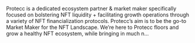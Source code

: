 Protecc is a dedicated ecosystem partner & market maker specifically focused on bolstering NFT liquidity + facilitating growth operations through a variety of NFT financialization protocols. Protecc’s aim is to be the go-to Market Maker for the NFT Landscape. We’re here to Protecc floors and grow a healthy NFT ecosystem, while bringing in much n...
